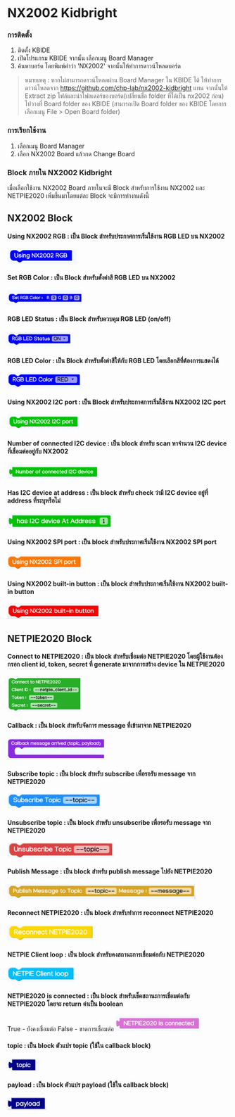 # NX2002 Kidbright
### การติดตั้ง
1. ติดตั้ง KBIDE
2. เปิดโปรแกรม KBIDE จากนั้น เลือกเมนู Board Manager
3. ค้นหาบอร์ด โดยพิมพ์คำว่า 'NX2002' จากนั้นให้ทำการดาวน์โหลดบอร์ด

> หมายเหตุ : หากไม่สามารถดาวน์โหลดผ่าน Board Manager ใน KBIDE ได้ ให้ทำการดาวน์โหลดจาก https://github.com/chp-lab/nx2002-kidbright แทน จากนั้นให้ Extract zip ไฟล์และนำโฟลเดอร์ของบอร์ด(เปลี่ยนชื่อ folder ที่ได้เป็น nx2002 ก่อน) ไปวางที่ Board folder ของ KBIDE (สามารถเปิด Board folder ของ KBIDE โดยการเลือกเมนู File > Open Board folder)

### การเรียกใช้งาน
1. เลือกเมนู Board Manager
2. เลือก NX2002 Board แล้วกด Change Board

### Block ภายใน NX2002 Kidbright
เมื่อเลือกใช้งาน NX2002 Board ภายในจะมี Block สำหรับการใช้งาน NX2002 และ NETPIE2020 เพิ่มขึ้นมาโดยแต่ละ Block จะมีการทำงานดังนี้

## NX2002 Block

#### Using NX2002 RGB : เป็น Block สำหรับประกาศการเริ่มใช้งาน RGB LED บน NX2002
<img src="static/block_rgb_begin.jpg" height="35">

#### Set RGB Color : เป็น Block สำหรับตั้งค่าสี RGB LED บน NX2002
<img src="static/block_rgb_set_color.jpg" height="35">

#### RGB LED Status : เป็น Block สำหรับควบคุม RGB LED (on/off)
<img src="static/block_rgb_status.jpg" height="35">

#### RGB LED Color : เป็น Block สำหรับตั้งค่าสีให้กับ RGB LED โดยเลือกสีที่ต้องการแสดงได้
<img src="static/block_rgb_color.jpg " height="35">

#### Using NX2002 I2C port : เป็น Block สำหรับประกาศการเริ่มใช้งาน NX2002 I2C port
<img src="static/block_i2c_begin.jpg" height="35">

#### Number of connected I2C device : เป็น block สำหรับ scan หาจำนวน I2C device ที่เชื่อมต่ออยู่กับ NX2002
<img src="static/block_i2c_scan_connected_device.jpg" height="35">

#### Has I2C device at address : เป็น block สำหรับ check ว่ามี I2C device อยู่ที่ address ที่ระบุหรือไม่
<img src="static/block_i2c_check_device_address.jpg" height="35">

#### Using NX2002 SPI port : เป็น block สำหรับประกาศเริ่มใช้งาน NX2002 SPI port
<img src="static/block_spi_begin.jpg" height="35">

#### Using NX2002 built-in button : เป็น block สำหรับประกาศเริ่มใช้งาน NX2002 built-in button
<img src="static/block_btn_begin.jpg" height="35">

## NETPIE2020 Block

#### Connect to NETPIE2020 : เป็น block สำหรับเชื่อมต่อ NETPIE2020 โดยผู้ใช้งานต้องกรอก client id, token, secret ที่ generate มาจากการสร้าง device ใน NETPIE2020
<img src="static/block_netpie2020_connect.jpg" height="80">

#### Callback : เป็น block สำหรับจัดการ message ที่เข้ามาจาก NETPIE2020
<img src="static/block_netpie2020_callback.jpg" height="50"> 

#### Subscribe topic : เป็น block สำหรับ subscribe เพื่อรอรับ message จาก NETPIE2020
<img src="static/block_netpie2020_subscribe_topic.jpg" height="35">

#### Unsubscribe topic : เป็น block สำหรับ unsubscribe เพื่อรอรับ message จาก NETPIE2020
<img src="static/block_netpie2020_unsubscribe_topic.jpg" height="35">

#### Publish Message : เป็น block สำหรับ publish message ไปยัง NETPIE2020
<img src="static/block_netpie2020_publish_message.jpg" height="35">

#### Reconnect NETPIE2020 : เป็น block สำหรับทำการ reconnect NETPIE2020
<img src="static/block_netpie2020_reconnect.jpg" height="35">

#### NETPIE Client loop : เป็น block สำหรับคงสถานะการเชื่อมต่อกับ NETPIE2020
<img src="static/block_netpie2020_client_loop.jpg" height="35">

#### NETPIE2020 is connected : เป็น block สำหรับเช็คสถานะการเชื่อมต่อกับ NETPIE2020 โดยจะ return ค่าเป็น boolean
True - ยังคงเชื่อมต่อ
False - ขาดการเชื่อมต่อ
<img src="static/block_netpie2020_check_connection.jpg" height="35">

#### topic : เป็น block ตัวแปร topic (ใช้ใน callback block)
<img src="static/block_netpie2020_topic.jpg" height="30">

#### payload : เป็น block ตัวแปร payload (ใช้ใน callback block)
<img src="static/block_netpie2020_payload.jpg" height="30">